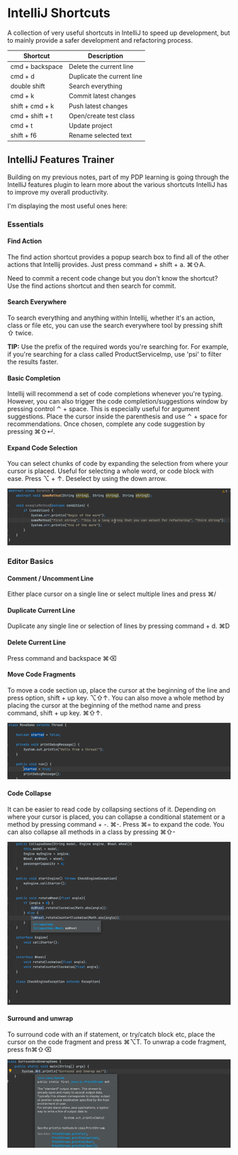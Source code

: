 # IntelliJ Shortcuts

A collection of very useful shortcuts in IntelliJ to speed up development, but to mainly provide a safer development
and refactoring process.

| Shortcut | Description |
| ------- | ----------- |
| cmd + backspace | Delete the current line |
| cmd + d | Duplicate the current line |
| double shift | Search everything |
| cmd + k | Commit latest changes |
| shift + cmd + k | Push latest changes |
| cmd + shift + t | Open/create test class |
| cmd + t | Update project |
| shift + f6 | Rename selected text |

## IntelliJ Features Trainer
Building on my previous notes, part of my PDP learning is going through the IntelliJ features plugin to learn more about
the various shortcuts IntelliJ has to improve my overall productivity.

I'm displaying the most useful ones here:

### Essentials

#### Find Action
The find action shortcut provides a popup search box to find all of the other actions that Intellij provides. 
Just press command + shift + a. ⌘⇧A.

Need to commit a recent code change but you don't know the shortcut? Use the find actions shortcut and 
then search for commit.

#### Search Everywhere
To search everything and anything within Intellij, whether it's an action, class or file etc, you can use the search everywhere 
tool by pressing shift ⇧ twice.

**TIP:** Use the prefix of the required words you're searching for. For example, if you're searching for a class called ProductServiceImp, 
use 'psi' to filter the results faster.

#### Basic Completion
Intellij will recommend a set of code completions whenever you're typing. However, you can also trigger the code completion/suggestions 
window by pressing control ⌃ + space. This is especially useful for argument suggestions. Place the cursor inside the parenthesis and use ⌃ + space for recommendations. 
Once chosen, complete any code suggestion by pressing ⌘⇧↵.

#### Expand Code Selection
You can select chunks of code by expanding the selection from where your cursor is placed. Useful for selecting a 
whole word, or code block with ease. Press ⌥ + ↑. Deselect by using the down arrow.

![Code Selection](https://raw.githubusercontent.com/BradNichol/Brain/8c05de9dd1642b2cdf3e12e5edb92e1ffe74ce93/media/img/codeselection.gif)

### Editor Basics

#### Comment / Uncomment Line
Either place cursor on a single line or select multiple lines and press ⌘/

#### Duplicate Current Line
Duplicate any single line or selection of lines by pressing command + d. ⌘D

#### Delete Current Line
Press command and backspace ⌘⌫

#### Move Code Fragments
To move a code section up, place the cursor at the beginning of the line and press option, shift + up key. ⌥⇧↑.
You can also move a whole method by placing the cursor at the beginning of the method name and press command, shift + up key. ⌘⇧↑.

![Moving code](https://raw.githubusercontent.com/BradNichol/Brain/f1a35ba98fb3103cbd5523a1d584336e070f1a01/media/img/movecode.gif)

#### Code Collapse
It can be easier to read code by collapsing sections of it. Depending on where your cursor is placed, you can collapse a conditional statement or
a method by pressing command + -. ⌘-. Press ⌘= to expand the code.
You can also collapse all methods in a class by pressing ⌘⇧-

![Collapse Code](https://raw.githubusercontent.com/BradNichol/Brain/189c49015c36f8db8a5ffb5342c6dd054d1160bd/media/img/collapsecode.gif)

#### Surround and unwrap
To surround code with an if statement, or try/catch block etc, place the cursor on the code fragment and press ⌘⌥T.
To unwrap a code fragment, press fn⌘⇧⌫

![Surround](https://github.com/BradNichol/Brain/blob/485a625aeb954e474c107dbcdef28b5a912a6b46/media/img/surroundunwrap.gif)